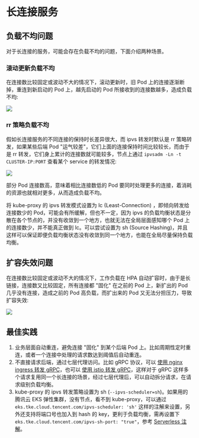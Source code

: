 # 长连接服务

## 负载不均问题

对于长连接的服务，可能会存在负载不均的问题，下面介绍两种场景。

### 滚动更新负载不均

在连接数比较固定或波动不大的情况下，滚动更新时，旧 Pod 上的连接逐渐断掉，重连到新启动的 Pod 上，越先启动的 Pod 所接收到的连接数越多，造成负载不均:

![](https://image-host-1251893006.cos.ap-chengdu.myqcloud.com/2023%2F09%2F25%2F20230925110349.png)

### rr 策略负载不均

假如长连接服务的不同连接的保持时长差异很大，而 ipvs 转发时默认是 rr 策略转发，如果某些后端 Pod "运气较差"，它们上面的连接保持时间比较较长，而由于是 rr 转发，它们身上累计的连接数就可能较多，节点上通过 `ipvsadm -Ln -t CLUSTER-IP:PORT` 查看某个 service 的转发情况:

![](https://image-host-1251893006.cos.ap-chengdu.myqcloud.com/2023%2F09%2F25%2F20230925110404.png)

部分 Pod 连接数高，意味着相比连接数低的 Pod 要同时处理更多的连接，着消耗的资源也就相对更多，从而造成负载不均。

将 kube-proxy 的 ipvs 转发模式设置为 lc (Least-Connection) ，即倾向转发给连接数少的 Pod，可能会有所缓解，但也不一定，因为 ipvs 的负载均衡状态是分散在各个节点的，并没有收敛到一个地方，也就无法在全局层面感知哪个 Pod 上的连接数少，并不能真正做到 lc。可以尝试设置为 sh (Source Hashing)，并且这样可以保证即便负载均衡状态没有收敛到同一个地方，也能在全局尽量保持负载均衡。

## 扩容失效问题

在连接数比较固定或波动不大的情况下，工作负载在 HPA 自动扩容时，由于是长链接，连接数又比较固定，所有连接都 "固化" 在之前的 Pod 上，新扩出的 Pod 几乎没有连接，造成之前的 Pod 高负载，而扩出来的 Pod 又无法分担压力，导致扩容失效:

![](https://image-host-1251893006.cos.ap-chengdu.myqcloud.com/2023%2F09%2F25%2F20230925110418.png)

## 最佳实践

1. 业务层面自动重连，避免连接 "固化" 到某个后端 Pod 上。比如周期性定时重连，或者一个连接中处理的请求数达到阈值后自动重连。
2. 不直接请求后端，通过七层代理访问。比如 gRPC 协议，可以 [使用 nginx ingress 转发 gRPC](https://kubernetes.github.io/ingress-nginx/examples/grpc/)，也可以 [使用 istio 转发 gRPC](https://istiobyexample.dev/grpc/)，这样对于 gRPC 这样多个请求复用同一个长连接的场景，经过七层代理后，可以自动拆分请求，在请求级别负载均衡。
3. kube-proxy 的 ipvs 转发策略设置为 sh (`--ipvs-scheduler=sh`)。如果用的腾讯云 EKS 弹性集群，没有节点，看不到 kube-proxy，可以通过 `eks.tke.cloud.tencent.com/ipvs-scheduler: 'sh'` 这样的注解来设置，另外还支持将端口号也加入到 hash 的 key，更利于负载均衡，需再设置下 `eks.tke.cloud.tencent.com/ipvs-sh-port: "true"`，参考 [Serverless 注解](https://cloud.tencent.com/document/product/457/44173#.E8.AE.BE.E7.BD.AE-ipvs-.E5.8F.82.E6.95.B0)。

